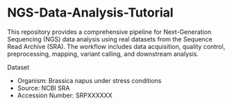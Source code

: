# NGS-Data-Analysis-Tutorial

This repository provides a comprehensive pipeline for Next-Generation Sequencing (NGS) data analysis using real datasets from the Sequence Read Archive (SRA). The workflow includes data acquisition, quality control, preprocessing, mapping, variant calling, and downstream analysis.

Dataset
- Organism: Brassica napus under stress conditions
- Source: NCBI SRA
- Accession Number: SRPXXXXXX
